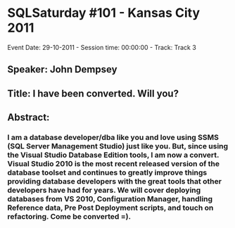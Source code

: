 # SQLSaturday #101 - Kansas City 2011
Event Date: 29-10-2011 - Session time: 00:00:00 - Track: Track 3
## Speaker: John Dempsey
## Title: I have been converted. Will you?
## Abstract:
### I am a database developer/dba like you and love using SSMS (SQL Server Management Studio) just like you.  But, since using the Visual Studio Database Edition tools, I am now a convert.  Visual Studio 2010 is the most recent released version of the database toolset and continues to greatly improve things providing database developers with the great tools that other developers have had for years.  We will cover deploying databases from VS 2010, Configuration Manager, handling Reference data, Pre  Post Deployment scripts, and touch on refactoring.   Come be converted =).
